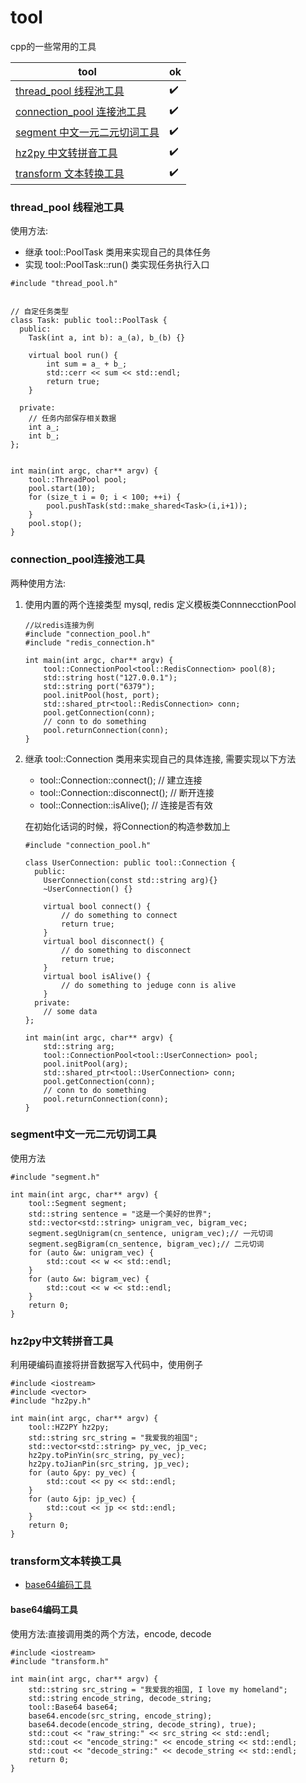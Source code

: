 # tool

cpp的一些常用的工具

|tool|ok|
|----|----|
|[thread_pool 线程池工具](#thread_pool线程池工具)| :heavy_check_mark:|
|[connection_pool 连接池工具](#connection_pool连接池工具)|:heavy_check_mark:|
|[segment 中文一元二元切词工具](#segment中文一元二元切词工具)|:heavy_check_mark:|
|[hz2py 中文转拼音工具](#hz2py中文转拼音工具)|:heavy_check_mark:|
|[transform 文本转换工具](#transform文本转换工具)|:heavy_check_mark:|

### thread_pool 线程池工具

使用方法:
* 继承 tool::PoolTask 类用来实现自己的具体任务
* 实现 tool::PoolTask::run() 类实现任务执行入口

```
#include "thread_pool.h"


// 自定任务类型
class Task: public tool::PoolTask {
  public:
    Task(int a, int b): a_(a), b_(b) {}

    virtual bool run() {
        int sum = a_ + b_;
        std::cerr << sum << std::endl;
        return true;
    }

  private:
    // 任务内部保存相关数据
    int a_;
    int b_;
};


int main(int argc, char** argv) {
    tool::ThreadPool pool;
    pool.start(10);
    for (size_t i = 0; i < 100; ++i) {
        pool.pushTask(std::make_shared<Task>(i,i+1));
    }
    pool.stop();
}

```

### connection_pool连接池工具

两种使用方法:
1. 使用内置的两个连接类型 mysql, redis 定义模板类ConnnecctionPool
    ```
    //以redis连接为例
    #include "connection_pool.h"
    #include "redis_connection.h"
    
    int main(int argc, char** argv) {
        tool::ConnectionPool<tool::RedisConnection> pool(8);
        std::string host("127.0.0.1");
        std::string port("6379");
        pool.initPool(host, port);
        std::shared_ptr<tool::RedisConnection> conn;
        pool.getConnection(conn);
        // conn to do something
        pool.returnConnection(conn);
    }
    ```
2. 继承 tool::Connection 类用来实现自己的具体连接, 需要实现以下方法
    * tool::Connection::connect();  // 建立连接
    * tool::Connection::disconnect(); // 断开连接
    * tool::Connection::isAlive(); // 连接是否有效

    在初始化话词的时候，将Connection的构造参数加上

    ```
    #include "connection_pool.h"
    
    class UserConnection: public tool::Connection {
      public:
        UserConnection(const std::string arg){}
        ~UserConnection() {}
        
        virtual bool connect() {
            // do something to connect
            return true;
        }
        virtual bool disconnect() {
            // do something to disconnect
            return true;
        }
        virtual bool isAlive() {
            // do something to jeduge conn is alive 
        }
      private:
        // some data
    };
    
    int main(int argc, char** argv) {
        std::string arg;
        tool::ConnectionPool<tool::UserConnection> pool;
        pool.initPool(arg);
        std::shared_ptr<tool::UserConnection> conn;
        pool.getConnection(conn);
        // conn to do something
        pool.returnConnection(conn);
    }
    ```

### segment中文一元二元切词工具

使用方法
```
#include "segment.h"

int main(int argc, char** argv) {
    tool::Segment segment;
    std::string sentence = "这是一个美好的世界";
    std::vector<std::string> unigram_vec, bigram_vec;
    segment.segUnigram(cn_sentence, unigram_vec);// 一元切词
    segment.segBigram(cn_sentence, bigram_vec);// 二元切词
    for (auto &w: unigram_vec) {
        std::cout << w << std::endl;
    }
    for (auto &w: bigram_vec) {
        std::cout << w << std::endl;
    }
    return 0;
}

```

### hz2py中文转拼音工具
利用硬编码直接将拼音数据写入代码中，使用例子
```
#include <iostream>
#include <vector>
#include "hz2py.h"

int main(int argc, char** argv) {
    tool::HZ2PY hz2py;
    std::string src_string = "我爱我的祖国";
    std::vector<std::string> py_vec, jp_vec;
    hz2py.toPinYin(src_string, py_vec);
    hz2py.toJianPin(src_string, jp_vec);
    for (auto &py: py_vec) {
        std::cout << py << std::endl;
    }
    for (auto &jp: jp_vec) {
        std::cout << jp << std::endl;
    }
    return 0;
}

```



### transform文本转换工具

* [base64编码工具](#base64编码工具)

#### base64编码工具

使用方法:直接调用类的两个方法，encode, decode

```
#include <iostream>
#include "transform.h"

int main(int argc, char** argv) {
    std::string src_string = "我爱我的祖国, I love my homeland";
    std::string encode_string, decode_string;
    tool::Base64 base64;
    base64.encode(src_string, encode_string);
    base64.decode(encode_string, decode_string), true);
    std::cout << "raw_string:" << src_string << std::endl;
    std::cout << "encode_string:" << encode_string << std::endl;
    std::cout << "decode_string:" << decode_string << std::endl;
    return 0;
}
```
